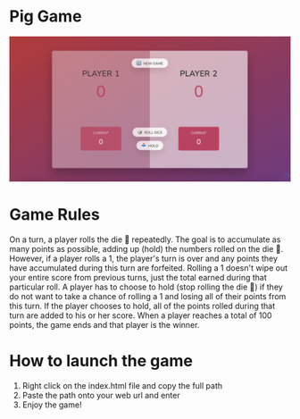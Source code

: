 # Pig Game

![Design Preview](./design/piggame-desktop-preview.png)

# Game Rules

On a turn, a player rolls the die 🎲 repeatedly. The goal is to accumulate as many points as possible, adding up (hold) the numbers rolled on the die 🎲. However, if a player rolls a 1, the player's turn is over and any points they have accumulated during this turn are forfeited. Rolling a 1 doesn't wipe out your entire score from previous turns, just the total earned during that particular roll. A player has to choose to hold (stop rolling the die 🎲) if they do not want to take a chance of rolling a 1 and losing all of their points from this turn. If the player chooses to hold, all of the points rolled during that turn are added to his or her score. When a player reaches a total of 100 points, the game ends and that player is the winner.

# How to launch the game

1. Right click on the index.html file and copy the full path
2. Paste the path onto your web url and enter
3. Enjoy the game!

